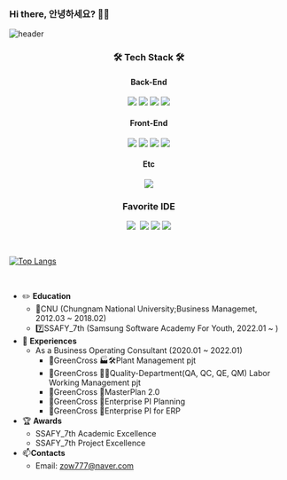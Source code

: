 ### Hi there, 안녕하세요? 👋🐢
![header](https://capsule-render.vercel.app/api?type=waving&color=gradient&height=250&section=header&text=SIWON-PARK&fontSize=60&fontAlignY=40&animation=twinkling)
<h3 align="center">🛠 Tech Stack 🛠</h3>
<div align="center">
  <div class="row">
    <div class="col">
      <h4>Back-End</h4>
      <img src="https://img.shields.io/badge/python-3670A0?style=flat&logo=python&logoColor=ffdd54"/>
      <img src="https://img.shields.io/badge/django-%23092E20.svg?style=flat&logo=django&logoColor=white"/>
      <img src="https://img.shields.io/badge/java-%23ED8B00.svg?style=flat&logo=java&logoColor=white"/>
      <img src="https://img.shields.io/badge/spring-%236DB33F.svg?style=flat&logo=spring&logoColor=white"/>
    </div>
    <div class="col">
      <h4>Front-End</h4>
      <img src="https://img.shields.io/badge/html5-%23E34F26.svg?style=flat&logo=html5&logoColor=white"/>
      <img src="https://img.shields.io/badge/css-1572B6?style=flat&logo=css3&logoColor=white"/>
      <img src="https://img.shields.io/badge/javascript-%23323330.svg?style=flat&logo=javascript&logoColor=%23F7DF1E"/>
      <img src=https://img.shields.io/badge/vuejs-%2335495e.svg?style=flat&logo=vuedotjs&logoColor=%234FC08D/>
    </div>
    <div>
      <h4>Etc</h4>
      <img src="https://img.shields.io/badge/docker-%230db7ed.svg?style=flat&logo=docker&logoColor=white"/>
    </div>
  </div>
</div>

<h3 align="center">Favorite IDE</h3>
<p align="center">
  <img src="https://img.shields.io/badge/Atom-3DDC84.svg?style=flat&logo=atom&logoColor=white"/></a>&nbsp
  <img src="https://img.shields.io/badge/Visual%20Studio%20Code-0078d7.svg?style=flat&logo=visual-studio-code&logoColor=white"/>
  <img src="https://img.shields.io/badge/pycharm-143?style=flat&logo=pycharm&logoColor=black&color=green&labelColor=white"/>
  <img src="https://img.shields.io/badge/IntelliJIDEA-3f48cc.svg?style=flat&logo=intellij-idea&logoColor=white"/>
</p>
<br>

  [![Top Langs](https://github-readme-stats.vercel.app/api/top-langs/?username=siwon-park&langs_count=8&layout=compact&theme=ayu-mirage)](https://github.com/anuraghazra/github-readme-stats)

<br>

- ✏️ <strong>Education</strong>
    -  🏫CNU (Chungnam National University;Business Managemet, 2012.03 ~ 2018.02)
    -  7️⃣SSAFY_7th (Samsung Software Academy For Youth, 2022.01 ~ )
- 🚀 <strong>Experiences</strong>
    - As a Business Operating Consultant (2020.01 ~ 2022.01)
        - 💊GreenCross 🏭🛠️Plant Management pjt
        - 💊GreenCross 🔬🧪Quality-Department(QA, QC, QE, QM) Labor Working Management pjt
        - 💊GreenCross 🏢MasterPlan 2.0
        - 💊GreenCross 🏢Enterprise PI Planning
        - 💊GreenCross 🏢Enterprise PI for ERP
- 🏆 <strong>Awards</strong>
    - SSAFY_7th Academic Excellence
    - SSAFY_7th Project Excellence
- 📫<strong>Contacts</strong>
    - Email: zow777@naver.com
